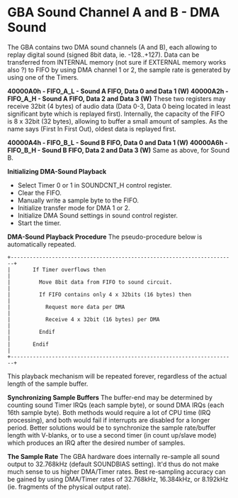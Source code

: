 # GBA Sound Channel A and B - DMA Sound


The GBA contains two DMA sound channels (A and B), each allowing to
replay digital sound (signed 8bit data, ie. -128..+127). Data can be
transferred from INTERNAL memory (not sure if EXTERNAL memory works also
?) to FIFO by using DMA channel 1 or 2, the sample rate is generated by
using one of the Timers.

**40000A0h - FIFO_A_L - Sound A FIFO, Data 0 and Data 1 (W)**
**40000A2h - FIFO_A_H - Sound A FIFO, Data 2 and Data 3 (W)**
These two registers may receive 32bit (4 bytes) of audio data (Data 0-3,
Data 0 being located in least significant byte which is replayed
first).
Internally, the capacity of the FIFO is 8 x 32bit (32 bytes), allowing
to buffer a small amount of samples. As the name says (First In First
Out), oldest data is replayed first.

**40000A4h - FIFO_B_L - Sound B FIFO, Data 0 and Data 1 (W)**
**40000A6h - FIFO_B_H - Sound B FIFO, Data 2 and Data 3 (W)**
Same as above, for Sound B.

**Initializing DMA-Sound Playback**
- Select Timer 0 or 1 in SOUNDCNT_H control register.
- Clear the FIFO.
- Manually write a sample byte to the FIFO.
- Initialize transfer mode for DMA 1 or 2.
- Initialize DMA Sound settings in sound control register.
- Start the timer.

**DMA-Sound Playback Procedure**
The pseudo-procedure below is automatically repeated.

```
+-----------------------------------------------------------------------+
|       If Timer overflows then                                         |
|         Move 8bit data from FIFO to sound circuit.                    |
|         If FIFO contains only 4 x 32bits (16 bytes) then              |
|           Request more data per DMA                                   |
|           Receive 4 x 32bit (16 bytes) per DMA                        |
|         Endif                                                         |
|       Endif                                                           |
+-----------------------------------------------------------------------+
```

This playback mechanism will be repeated forever, regardless of the
actual length of the sample buffer.

**Synchronizing Sample Buffers**
The buffer-end may be determined by counting sound Timer IRQs (each
sample byte), or sound DMA IRQs (each 16th sample byte). Both methods
would require a lot of CPU time (IRQ processing), and both would fail if
interrupts are disabled for a longer period.
Better solutions would be to synchronize the sample rate/buffer length
with V-blanks, or to use a second timer (in count up/slave mode) which
produces an IRQ after the desired number of samples.

**The Sample Rate**
The GBA hardware does internally re-sample all sound output to 32.768kHz
(default SOUNDBIAS setting). It\'d thus do not make much sense to us
higher DMA/Timer rates. Best re-sampling accuracy can be gained by using
DMA/Timer rates of 32.768kHz, 16.384kHz, or 8.192kHz (ie. fragments of
the physical output rate).



